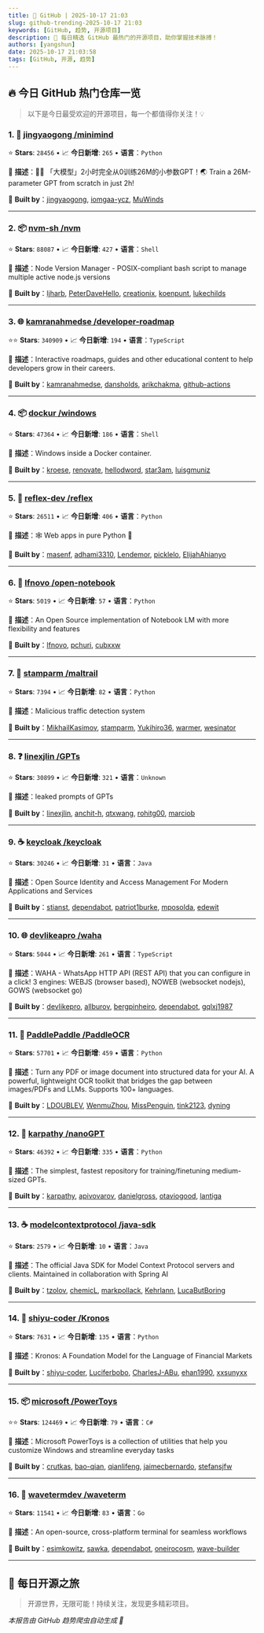 ```yaml
---
title: 🚀 GitHub | 2025-10-17 21:03
slug: github-trending-2025-10-17 21:03
keywords: [GitHub, 趋势, 开源项目]
description: 🌟 每日精选 GitHub 最热门的开源项目，助你掌握技术脉搏！
authors: [yangshun]
date: 2025-10-17 21:03:58
tags: [GitHub, 开源, 趋势]
---
```


## 🔥 今日 GitHub 热门仓库一览

> 以下是今日最受欢迎的开源项目，每一个都值得你关注！💡

### 1. 🐍 [jingyaogong /minimind](https://github.com/jingyaogong/minimind)

⭐ **Stars**: `28456`   •   📈 **今日新增**: `265`   •   **语言**：`Python`

📝 **描述**：🚀🚀 「大模型」2小时完全从0训练26M的小参数GPT！🌏 Train a 26M-parameter GPT from scratch in just 2h!

🤝 **Built by**：[jingyaogong](https://github.com/jingyaogong), [iomgaa-ycz](https://github.com/iomgaa-ycz), [MuWinds](https://github.com/MuWinds)

---

### 2. 📦 [nvm-sh /nvm](https://github.com/nvm-sh/nvm)

⭐ **Stars**: `88087`   •   📈 **今日新增**: `427`   •   **语言**：`Shell`

📝 **描述**：Node Version Manager - POSIX-compliant bash script to manage multiple active node.js versions

🤝 **Built by**：[ljharb](https://github.com/ljharb), [PeterDaveHello](https://github.com/PeterDaveHello), [creationix](https://github.com/creationix), [koenpunt](https://github.com/koenpunt), [lukechilds](https://github.com/lukechilds)

---

### 3. 🌐 [kamranahmedse /developer-roadmap](https://github.com/kamranahmedse/developer-roadmap)

⭐⭐ **Stars**: `340909`   •   📈 **今日新增**: `194`   •   **语言**：`TypeScript`

📝 **描述**：Interactive roadmaps, guides and other educational content to help developers grow in their careers.

🤝 **Built by**：[kamranahmedse](https://github.com/kamranahmedse), [dansholds](https://github.com/dansholds), [arikchakma](https://github.com/arikchakma), [github-actions](https://github.com/github-actions)

---

### 4. 📦 [dockur /windows](https://github.com/dockur/windows)

⭐ **Stars**: `47364`   •   📈 **今日新增**: `186`   •   **语言**：`Shell`

📝 **描述**：Windows inside a Docker container.

🤝 **Built by**：[kroese](https://github.com/kroese), [renovate](https://github.com/renovate), [hellodword](https://github.com/hellodword), [star3am](https://github.com/star3am), [luisgmuniz](https://github.com/luisgmuniz)

---

### 5. 🐍 [reflex-dev /reflex](https://github.com/reflex-dev/reflex)

⭐ **Stars**: `26511`   •   📈 **今日新增**: `406`   •   **语言**：`Python`

📝 **描述**：🕸️ Web apps in pure Python 🐍

🤝 **Built by**：[masenf](https://github.com/masenf), [adhami3310](https://github.com/adhami3310), [Lendemor](https://github.com/Lendemor), [picklelo](https://github.com/picklelo), [ElijahAhianyo](https://github.com/ElijahAhianyo)

---

### 6. 🐍 [lfnovo /open-notebook](https://github.com/lfnovo/open-notebook)

⭐ **Stars**: `5019`   •   📈 **今日新增**: `57`   •   **语言**：`Python`

📝 **描述**：An Open Source implementation of Notebook LM with more flexibility and features

🤝 **Built by**：[lfnovo](https://github.com/lfnovo), [pchuri](https://github.com/pchuri), [cubxxw](https://github.com/cubxxw)

---

### 7. 🐍 [stamparm /maltrail](https://github.com/stamparm/maltrail)

⭐ **Stars**: `7394`   •   📈 **今日新增**: `82`   •   **语言**：`Python`

📝 **描述**：Malicious traffic detection system

🤝 **Built by**：[MikhailKasimov](https://github.com/MikhailKasimov), [stamparm](https://github.com/stamparm), [Yukihiro36](https://github.com/Yukihiro36), [warmer](https://github.com/warmer), [wesinator](https://github.com/wesinator)

---

### 8. ❓ [linexjlin /GPTs](https://github.com/linexjlin/GPTs)

⭐ **Stars**: `30899`   •   📈 **今日新增**: `321`   •   **语言**：`Unknown`

📝 **描述**：leaked prompts of GPTs

🤝 **Built by**：[linexjlin](https://github.com/linexjlin), [anchit-h](https://github.com/anchit-h), [qtxwang](https://github.com/qtxwang), [rohitg00](https://github.com/rohitg00), [marciob](https://github.com/marciob)

---

### 9. ☕ [keycloak /keycloak](https://github.com/keycloak/keycloak)

⭐ **Stars**: `30246`   •   📈 **今日新增**: `31`   •   **语言**：`Java`

📝 **描述**：Open Source Identity and Access Management For Modern Applications and Services

🤝 **Built by**：[stianst](https://github.com/stianst), [dependabot](https://github.com/dependabot), [patriot1burke](https://github.com/patriot1burke), [mposolda](https://github.com/mposolda), [edewit](https://github.com/edewit)

---

### 10. 🌐 [devlikeapro /waha](https://github.com/devlikeapro/waha)

⭐ **Stars**: `5044`   •   📈 **今日新增**: `261`   •   **语言**：`TypeScript`

📝 **描述**：WAHA - WhatsApp HTTP API (REST API) that you can configure in a click! 3 engines: WEBJS (browser based), NOWEB (websocket nodejs), GOWS (websocket go)

🤝 **Built by**：[devlikepro](https://github.com/devlikepro), [allburov](https://github.com/allburov), [bergpinheiro](https://github.com/bergpinheiro), [dependabot](https://github.com/dependabot), [gqlxj1987](https://github.com/gqlxj1987)

---

### 11. 🐍 [PaddlePaddle /PaddleOCR](https://github.com/PaddlePaddle/PaddleOCR)

⭐ **Stars**: `57701`   •   📈 **今日新增**: `459`   •   **语言**：`Python`

📝 **描述**：Turn any PDF or image document into structured data for your AI. A powerful, lightweight OCR toolkit that bridges the gap between images/PDFs and LLMs. Supports 100+ languages.

🤝 **Built by**：[LDOUBLEV](https://github.com/LDOUBLEV), [WenmuZhou](https://github.com/WenmuZhou), [MissPenguin](https://github.com/MissPenguin), [tink2123](https://github.com/tink2123), [dyning](https://github.com/dyning)

---

### 12. 🐍 [karpathy /nanoGPT](https://github.com/karpathy/nanoGPT)

⭐ **Stars**: `46392`   •   📈 **今日新增**: `335`   •   **语言**：`Python`

📝 **描述**：The simplest, fastest repository for training/finetuning medium-sized GPTs.

🤝 **Built by**：[karpathy](https://github.com/karpathy), [apivovarov](https://github.com/apivovarov), [danielgross](https://github.com/danielgross), [otaviogood](https://github.com/otaviogood), [lantiga](https://github.com/lantiga)

---

### 13. ☕ [modelcontextprotocol /java-sdk](https://github.com/modelcontextprotocol/java-sdk)

⭐ **Stars**: `2579`   •   📈 **今日新增**: `10`   •   **语言**：`Java`

📝 **描述**：The official Java SDK for Model Context Protocol servers and clients. Maintained in collaboration with Spring AI

🤝 **Built by**：[tzolov](https://github.com/tzolov), [chemicL](https://github.com/chemicL), [markpollack](https://github.com/markpollack), [Kehrlann](https://github.com/Kehrlann), [LucaButBoring](https://github.com/LucaButBoring)

---

### 14. 🐍 [shiyu-coder /Kronos](https://github.com/shiyu-coder/Kronos)

⭐ **Stars**: `7631`   •   📈 **今日新增**: `135`   •   **语言**：`Python`

📝 **描述**：Kronos: A Foundation Model for the Language of Financial Markets

🤝 **Built by**：[shiyu-coder](https://github.com/shiyu-coder), [Luciferbobo](https://github.com/Luciferbobo), [CharlesJ-ABu](https://github.com/CharlesJ-ABu), [ehan1990](https://github.com/ehan1990), [xxsunyxx](https://github.com/xxsunyxx)

---

### 15. 📦 [microsoft /PowerToys](https://github.com/microsoft/PowerToys)

⭐⭐ **Stars**: `124469`   •   📈 **今日新增**: `79`   •   **语言**：`C#`

📝 **描述**：Microsoft PowerToys is a collection of utilities that help you customize Windows and streamline everyday tasks

🤝 **Built by**：[crutkas](https://github.com/crutkas), [bao-qian](https://github.com/bao-qian), [qianlifeng](https://github.com/qianlifeng), [jaimecbernardo](https://github.com/jaimecbernardo), [stefansjfw](https://github.com/stefansjfw)

---

### 16. 🚦 [wavetermdev /waveterm](https://github.com/wavetermdev/waveterm)

⭐ **Stars**: `11541`   •   📈 **今日新增**: `83`   •   **语言**：`Go`

📝 **描述**：An open-source, cross-platform terminal for seamless workflows

🤝 **Built by**：[esimkowitz](https://github.com/esimkowitz), [sawka](https://github.com/sawka), [dependabot](https://github.com/dependabot), [oneirocosm](https://github.com/oneirocosm), [wave-builder](https://github.com/wave-builder)

---

## 🌈 每日开源之旅

> 开源世界，无限可能！持续关注，发现更多精彩项目。

*本报告由 GitHub 趋势爬虫自动生成 🤖*
